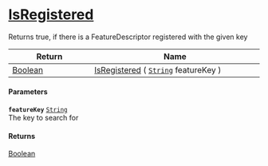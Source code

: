 # [IsRegistered](./FeatureDescriptor--IsRegistered.md)

Returns true, if there is a FeatureDescriptor registered with the given key

| Return<div><a href="#"><img width=225></a></div> | Name<div><a href="#"><img width=525></a></div> | 
| --- | --- | 
| [Boolean](https://docs.microsoft.com/en-us/dotnet/api/System.Boolean) | [IsRegistered](./FeatureDescriptor--IsRegistered.md) ( [`String`](https://docs.microsoft.com/en-us/dotnet/api/System.String) featureKey ) | 


#### Parameters
**`featureKey`**  [`String`](https://docs.microsoft.com/en-us/dotnet/api/System.String)<br>The key to search for
#### Returns
[Boolean](https://docs.microsoft.com/en-us/dotnet/api/System.Boolean)<br>
